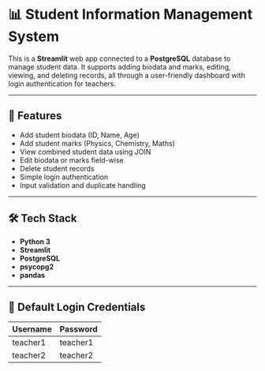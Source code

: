 # 📊 Student Information Management System

This is a **Streamlit** web app connected to a **PostgreSQL** database to manage student data. It supports adding biodata and marks, editing, viewing, and deleting records, all through a user-friendly dashboard with login authentication for teachers.

---

## 🚀 Features

- Add student biodata (ID, Name, Age)
- Add student marks (Physics, Chemistry, Maths)
- View combined student data using JOIN
- Edit biodata or marks field-wise
- Delete student records
- Simple login authentication
- Input validation and duplicate handling

---

## 🛠️ Tech Stack

- **Python 3**
- **Streamlit**
- **PostgreSQL**
- **psycopg2**
- **pandas**

---

## 🔐 Default Login Credentials

| Username  | Password  |
|-----------|-----------|
| teacher1  | teacher1  |
| teacher2  | teacher2  |
